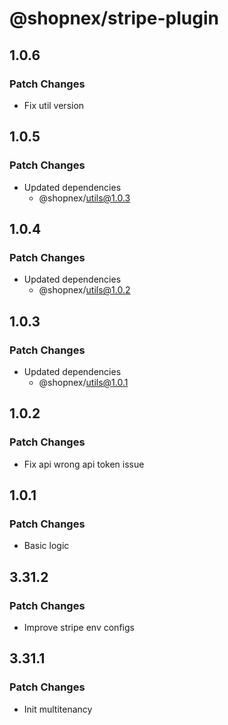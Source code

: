 # @shopnex/stripe-plugin

## 1.0.6

### Patch Changes

- Fix util version

## 1.0.5

### Patch Changes

- Updated dependencies
    - @shopnex/utils@1.0.3

## 1.0.4

### Patch Changes

- Updated dependencies
    - @shopnex/utils@1.0.2

## 1.0.3

### Patch Changes

- Updated dependencies
    - @shopnex/utils@1.0.1

## 1.0.2

### Patch Changes

- Fix api wrong api token issue

## 1.0.1

### Patch Changes

- Basic logic

## 3.31.2

### Patch Changes

- Improve stripe env configs

## 3.31.1

### Patch Changes

- Init multitenancy

